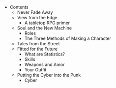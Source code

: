 - Contents
	- Never Fade Away
	- View from the Edge
		- A tabletop RPG primer
	- Soul and the New Machine
		- Roles
		- The Three Methods of Making a Character
	- Tales from the Street
	- Fitted for the Future
		- What are Statistics?
		- Skills
		- Weapons and Amor
		- Your Outfit
	- Putting the Cyber into the Punk
		- Cyber